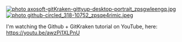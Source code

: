 <a href="http://smg.photobucket.com/user/Angelfirenze/media/axosoft-gitKraken-gittyup-desktop-portrait_zpsgwleengq.jpg.html" target="_blank"><img src="http://img.photobucket.com/albums/v204/Angelfirenze/axosoft-gitKraken-gittyup-desktop-portrait_zpsgwleengq.jpg" border="0" alt=" photo axosoft-gitKraken-gittyup-desktop-portrait_zpsgwleengq.jpg"/></a><a href="http://smg.photobucket.com/user/Angelfirenze/media/th_github-circled_318-10752_zpsqe4rimic.jpeg.html" target="_blank"><img src="http://img.photobucket.com/albums/v204/Angelfirenze/th_github-circled_318-10752_zpsqe4rimic.jpeg" border="0" alt=" photo github-circled_318-10752_zpsqe4rimic.jpeg"/></a>

I'm watching the Github + GitKraken tutorial on YouTube, here: https://youtu.be/awzPi1XLPnU
